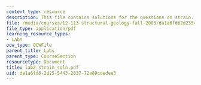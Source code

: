 ```yaml
---
content_type: resource
description: This file contains solutions for the questions on strain.
file: /media/courses/12-113-structural-geology-fall-2005/da1a6fd62d255443283772a89cdedee3_lab2_strain_soln.pdf
file_type: application/pdf
learning_resource_types:
- Labs
ocw_type: OCWFile
parent_title: Labs
parent_type: CourseSection
resourcetype: Document
title: lab2_strain_soln.pdf
uid: da1a6fd6-2d25-5443-2837-72a89cdedee3
---
```

